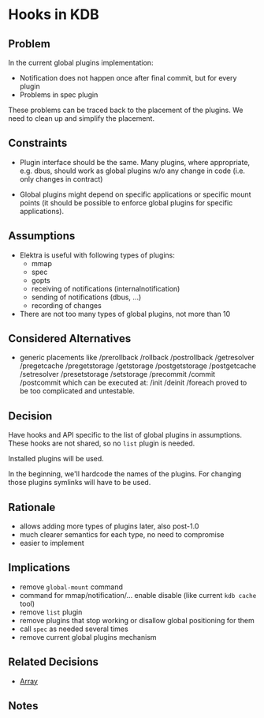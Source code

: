 # Hooks in KDB

## Problem

In the current global plugins implementation:
- Notification does not happen once after final commit, but for every
  plugin
- Problems in spec plugin

These problems can be traced back to the placement of the plugins.
We need to clean up and simplify the placement.

## Constraints

- Plugin interface should be the same. Many plugins, where appropriate, e.g. dbus, should work
  as global plugins w/o any change in code (i.e. only changes
  in contract)

- Global plugins might depend on specific applications or specific
  mount points (it should be possible to enforce global plugins for specific
  applications).

## Assumptions

- Elektra is useful with following types of plugins:
  - mmap
  - spec
  - gopts
  - receiving of notifications (internalnotification)
  - sending of notifications (dbus, ...)
  - recording of changes
- There are not too many types of global plugins, not more than 10

## Considered Alternatives

- generic placements like /prerollback /rollback /postrollback /getresolver
  /pregetcache /pregetstorage /getstorage /postgetstorage /postgetcache
  /setresolver /presetstorage /setstorage /precommit /commit /postcommit
  which can be executed at:
  /init /deinit /foreach
  proved to be too complicated and untestable.

## Decision

Have hooks and API specific to the list of global plugins in assumptions.
These hooks are not shared, so no `list` plugin is needed.

Installed plugins will be used.

In the beginning, we'll hardcode the names of the plugins. For changing those plugins symlinks will have to be used.

## Rationale

- allows adding more types of plugins later, also post-1.0
- much clearer semantics for each type, no need to compromise
- easier to implement

## Implications

- remove `global-mount` command
- command for mmap/notification/... enable disable (like current `kdb cache` tool)
- remove `list` plugin
- remove plugins that stop working or disallow global positioning for them
- call `spec` as needed several times
- remove current global plugins mechanism

## Related Decisions

- [Array](array.md)

## Notes
